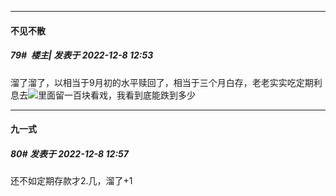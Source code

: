 

*****

####  不见不散  
##### 79#         楼主| 发表于 2022-12-8 12:53

溜了溜了，以相当于9月初的水平赎回了，相当于三个月白存，老老实实吃定期利息去<img src="https://static.saraba1st.com/image/smiley/face2017/067.png" referrerpolicy="no-referrer">里面留一百块看戏，我看到底能跌到多少

*****

####  九一式  
##### 80#       发表于 2022-12-8 12:57

还不如定期存款才2.几，溜了+1

